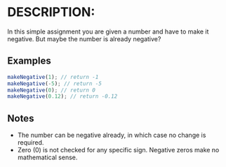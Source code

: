 # DESCRIPTION:

In this simple assignment you are given a number and have to make it negative. But maybe the number is already negative?

## Examples

```js
makeNegative(1); // return -1
makeNegative(-5); // return -5
makeNegative(0); // return 0
makeNegative(0.12); // return -0.12
```

## Notes

-   The number can be negative already, in which case no change is required.
-   Zero (0) is not checked for any specific sign. Negative zeros make no mathematical sense.
